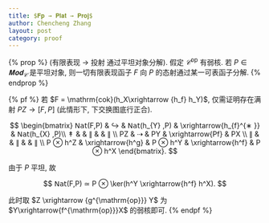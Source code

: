 ```yaml
---
title: $𝐅𝐩 → 𝐏𝐥𝐚𝐭 → 𝐏𝐫𝐨𝐣$
author: Chencheng Zhang
layout: post
category: proof
---
```


{% prop %}
(有限表现 → 投射 通过平坦对象分解).
假定 $𝒞^{\mathrm{op}}$ 有弱核. 若 $P ∈ 𝐌𝐨𝐝_𝒞$ 是平坦对象, 则一切有限表现函子 $F$ 向 $P$ 的态射通过某一可表函子分解.
{% endprop %}

{% pf %}
若 $F = \mathrm{cok}(h_X\xrightarrow {h_f} h_Y)$, 仅需证明存在满射 $PZ → [F,P]$ (此情形下, 下交换图底行正合).

$$
\begin{bmatrix}
𝖭𝖺𝗍(F,P) & ↪ & 𝖭𝖺𝗍(h_{Y} ,P) & \xrightarrow{h_{f}^{∗ }} & 𝖭𝖺𝗍(h_{X} ,P)\\
↟  &  & ∥  &  & ∥ \\
PZ & ⇢ & PY & \xrightarrow{Pf} & PX \\ 
∥ &  & ∥ &  & ∥ \\
P ⊗ h^Z & \xrightarrow{h^g} & P ⊗ h^Y & \xrightarrow{h^f} & P ⊗ h^X
\end{bmatrix}.
$$

由于 $P$ 平坦, 故 

$$
𝖭𝖺𝗍(F,P) ≃ P ⊗ \ker(h^Y \xrightarrow{h^f} h^X).
$$

此时取 $Z \xrightarrow {g^{\mathrm{op}}} Y$ 为 $Y\xrightarrow{f^{\mathrm{op}}}X$ 的弱核即可.
{% endpf %}